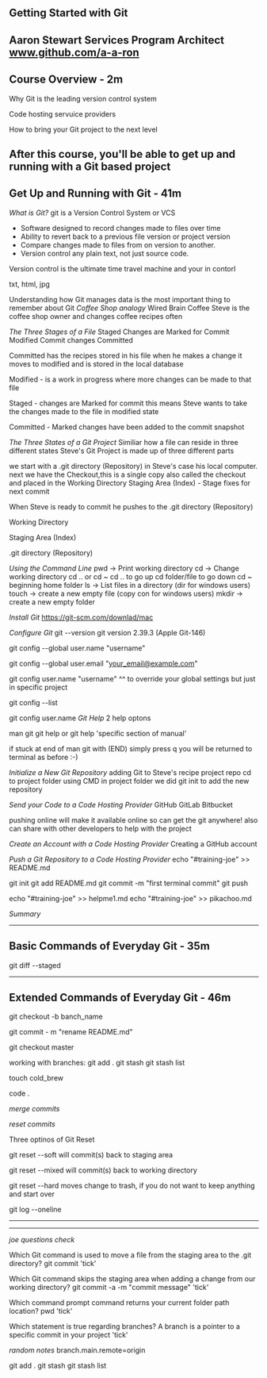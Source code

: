 Getting Started with Git
-------------------------------
Aaron Stewart
Services Program Architect
www.github.com/a-a-ron
-------------------------------
Course Overview - 2m
-------------------------------
Why Git is the leading version control system

Code hosting servuice providers

How to bring your Git project to the next level

After this course, you'll be able to get up and running with a Git based project
-------------------------------
Get Up and Running with Git - 41m
-------------------------------
*What is Git?*
git is a Version Control System or VCS
- Software designed to record changes made to files over time
- Ability to revert back to a previous file version or project version
- Compare changes made to files from on version to another.
- Version control any plain text, not just source code.

Version control is the ultimate time travel machine and your in contorl

txt, html, jpg

Understanding how Git manages data is the most important thing to remember about Git
*Coffee Shop analogy*
Wired Brain Coffee
Steve is the coffee shop owner and changes coffee recipes often

*The Three Stages of a File*
    Staged
        Changes are Marked for Commit
    Modified
        Commit changes
    Committed

Committed has the recipes stored in his file
when he makes a change it moves to modified and is stored in the local database

Modified - is a work in progress where more changes can be made to that file

Staged - changes are Marked for commit this means Steve wants to take the changes made to the file in modified state

Committed - Marked changes have been added to the commit snapshot

*The Three States of a Git Project*
Similiar how  a file can reside in three different states
Steve's Git Project is made up of three different parts

we start with a .git directory (Repository) in Steve's case his local computer.
next we have the Checkout,this is a single copy also called the checkout and placed in the Working Directory
Staging Area (Index) - Stage fixes for next commit

When Steve is ready to commit he pushes to the .git directory (Repository)

Working Directory

Staging Area (Index)

.git directory (Repository)

*Using the Command Line*
pwd -> Print working directory
cd -> Change working directory cd .. or cd ~
        cd .. to go up
        cd folder/file to go down
        cd ~ beginning home folder
ls -> List files in a directory (dir for windows users)
touch -> create a new empty file (copy con for windows users)
mkdir -> create a new empty folder

*Install Git*
https://git-scm.com/downlad/mac

*Configure Git*
git --version
git version 2.39.3 (Apple Git-146)

<!-- Git command do you use to set your global user.name configuration? -->
git config --global user.name "username"
<!-- If need help with username on terminal type whoami -->
git config --global user.email "your_email@example.com"

git config user.name "username"
^^ to override your global settings but just in specific project

git config --list

git config user.name
*Git Help*
2 help optons

man git
git help
or
git help 'specific section of manual'

if stuck at end of man git with (END)
simply press q 
you will be returned to terminal as before :-)

*Initialize a New Git Repository*
adding Git to Steve's recipe project 
repo
cd to project folder using CMD
in project folder we did 
    git init
    to add the new repository

*Send your Code to a Code Hosting Provider*
GitHub
GitLab
Bitbucket

pushing online will make it available online so can get the git anywhere!
also can share with other developers to help with the project

*Create an Account with a Code Hosting Provider*
Creating a GitHub account

*Push a Git Repository to a Code Hosting Provider*
echo "#training-joe" >> README.md


git init
git add README.md
git commit -m "first terminal commit"
git push


echo "#training-joe" >> helpme1.md
echo "#training-joe" >> pikachoo.md

*Summary*


-------------------------------
Basic Commands of Everyday Git - 35m
-------------------------------
<!-- Git command shows you the changes you've staged that will go into your next commit? -->
git diff --staged

<!-- What are the three stages of a file? -->




-------------------------------
Extended Commands of Everyday Git - 46m
-------------------------------


<!-- Which Git commands create a new branch and checks out to it at the same time? -->
git checkout -b banch_name


git commit - m "rename README.md"

<!-- Change branches with checkout -->
git checkout master
<!-- will not be switched to branch 'master' -->

working with branches:
    git add . 
    git stash
    git stash list

<!-- create a new file -->
touch cold_brew
<!-- open ^ in text editor -->
code .

*merge commits*




*reset commits*

Three optinos of Git Reset

git reset --soft
    will commit(s) back to staging area 

git reset --mixed
    will commit(s) back to working directory 

git reset --hard
    moves change to trash, if you do not want to keep anything and start over

git log --oneline

-------------------------------
-------------------------------

*joe questions check*

Which Git command is used to move a file from the staging area to the .git directory?
git commit  'tick'

Which Git command skips the staging area when adding a change from our working directory?
git commit -a -m "commit message" 'tick'

Which command prompt command returns your current folder path location?
pwd 'tick'

Which statement is true regarding branches?
A branch is a pointer to a specific commit in your project 'tick'



*random notes*
branch.main.remote=origin

git add . 
git stash
git stash list